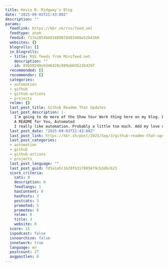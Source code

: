 ```yaml
---
title: Kevin B. Ridgway's Blog
date: "2025-09-03T21:43:08Z"
description: ""
params:
  feedlink: https://kbr.sh/rss/feed.xml
  feedtype: atom
  feedid: f17e2854b68348987dd03486e52b4360
  websites: {}
  blogrolls: []
  in_blogrolls:
  - title: RSS feeds from Minifeed.net
    description: ""
    id: 83b59248e9346428c889eb03522b4297
  recommended: []
  recommender: []
  categories:
  - automation
  - github
  - github-actions
  - projects
  relme: {}
  last_post_title: Github Readme That Updates
  last_post_description: |-
    I’m going to do more of the Show Your Work thing here on my blog. Buckle up.
    A README for You, Automated
    I really like automation. Probably a little too much. Add my love of README files, and
  last_post_date: "2025-09-03T21:43:08Z"
  last_post_link: https://kbr.sh/post/2025/Sep/3/github-readme-that-updates/
  last_post_categories:
  - automation
  - github
  - github-actions
  - projects
  last_post_language: ""
  last_post_guid: fd5a1a5c1620fb3170056f9cb3dbc623
  score_criteria:
    cats: 0
    description: 0
    feedlangs: 1
    hasContent: 0
    hasPosts: 3
    postcats: 3
    promoted: 5
    promotes: 0
    relme: 0
    title: 3
    website: 0
  score: 15
  ispodcast: false
  isnoarchive: false
  innetwork: true
  language: en
  postcount: 27
  avgpostlen: 0
---
```

